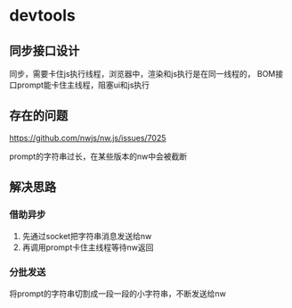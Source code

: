 # devtools

## 同步接口设计

同步，需要卡住js执行线程，浏览器中，渲染和js执行是在同一线程的，
BOM接口prompt能卡住主线程，阻塞ui和js执行

## 存在的问题

https://github.com/nwjs/nw.js/issues/7025

prompt的字符串过长，在某些版本的nw中会被截断

## 解决思路

### 借助异步

1. 先通过socket把字符串消息发送给nw
2. 再调用prompt卡住主线程等待nw返回

### 分批发送

将prompt的字符串切割成一段一段的小字符串，不断发送给nw
